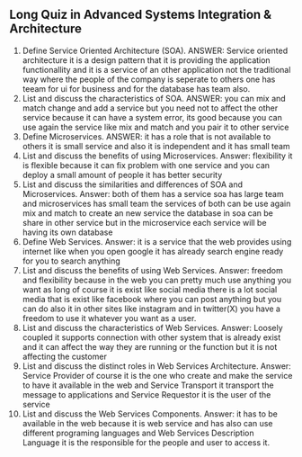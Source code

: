 ## Long Quiz in Advanced Systems Integration & Architecture
1. Define Service Oriented Architecture (SOA).
ANSWER: Service oriented architecture it is a design pattern that it is providing the application functionallity and it is a service of an other application not the traditional way where the people of the company is seperate to others one has teeam for ui for business and for the database has team also.
2. List and discuss the characteristics of SOA.
ANSWER: you can mix and match change and add a service but you need not to affect the other service because it can have a system error, its good because you can use again the service like mix and match and you pair it to other service 
3. Define Microservices.
ANSWER: it has a  role that is not available to others it is small service and also it is independent and it has small team
4. List and discuss the benefits of using Microservices.
Answer: flexibility it is flexible because it can fix problem with one service and you can deploy a small amount of people it has better security 
5. List and discuss the similarities and differences of SOA and Microservices.
Answer: both of them has a service soa has large team and microservices has small team the services of both can be use again mix and match to create an new service the database in soa can be share in other service but in the microservice each service will be having its own database 
6. Define Web Services.
Answer: it is a service that the web provides using internet like when you open google it has already search engine ready for you to search anything 
7. List and discuss the benefits of using Web Services.
Answer: freedom and flexibility because in the web you can pretty much use anything you want as long of course it is exist like social media there is a lot social media that is exist like facebook where you can post anything but you can do also it in other sites like instagram and in twitter(X) you have a freedom to use it whatever you want as a user.
8. List and discuss the characteristics of Web Services.
Answer: Loosely coupled it supports connection with other system that is already exist and it can affect the way they are running or the function but it is not affecting the customer 
9. List and discuss the distinct roles in Web Services Architecture.
Answer: Service Provider of course it is the one who create and make the service to have it available in the web and Service Transport it transport the message to applications and Service Requestor it is the user of the service 
10. List and discuss the Web Services Components.
Answer: it has to be available in the web because it is web service and has also can use different programing languages and Web Services Description Language it is the responsible for the people and user to access it.
